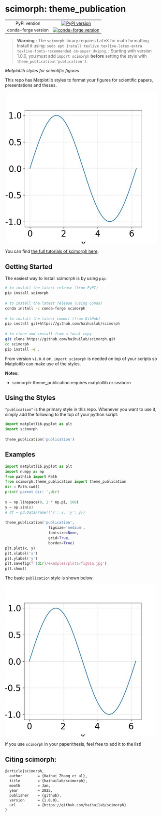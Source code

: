 scimorph: theme_publication
=============

<p align="left">
    <table>
        <tr>
            <td style="text-align: center;">PyPI version</td>
            <td style="text-align: center;">
                <a href="https://badge.fury.io/py/scimorph">
                    <img src="https://badge.fury.io/py/scimorph.svg" alt="PyPI version" height="18"/>
                </a>
            </td>
        </tr>
        <tr>
            <td style="text-align: center;">conda-forge version</td>
            <td style="text-align: center;">
                <a href="https://anaconda.org/conda-forge/scimorph">
                    <img src="https://anaconda.org/conda-forge/scimorph/badges/version.svg" alt="conda-forge version" height="18"/>
                </a>
            </td>
        </tr>
    </table>
</p>

> **Warning**
> : The `scimorph` library requires LaTeX for math formatting. Install it using:
>   `sudo apt install texlive texlive-latex-extra texlive-fonts-recommended cm-super dvipng`.
> : Starting with version 1.0.0, you must add `import scimorph` **before** setting the style with `theme_publication('publication')`.


*Matplotlib styles for scientific figures*

This repo has Matplotlib styles to format your figures for scientific papers, presentations and theses.

<p align="center">
<img src="https://github.com/haihuilab/scimorph/blob/main/examples/plots/fig01a.jpg" width="500">
</p>

You can find [the full tutorials of scimorph here](https://github.com/haihuilab/scimorph/wiki/Gallery).

Getting Started
---------------

The easiest way to install scimorph is by using `pip`:

```bash
# to install the latest release (from PyPI)
pip install scimorph

# to install the latest release (using Conda)
conda install -c conda-forge scimorph

# to install the latest commit (from GitHub)
pip install git+https://github.com/haihuilab/scimorph

# to clone and install from a local copy
git clone https://github.com/haihuilab/scimorph.git
cd scimorph
pip install -e .
```

From version `v1.0.0` on, `import scimorph` is needed on top of your scripts so Matplotlib can make use of the styles.

**Notes:** 
- scimorph-theme_publication requires matplotlib or seaborn

Using the Styles
----------------

``"publication"`` is the primary style in this repo. Whenever you want to use it, simply add the following to the top of your python script:

```python
import matplotlib.pyplot as plt
import scimorph

theme_publication('publication')
```


Examples
--------
```python
import matplotlib.pyplot as plt
import numpy as np
from pathlib import Path
from scimorph.theme_publication import theme_publication
dir = Path.cwd()
print('parent dir: ',dir)

x = np.linspace(0, 2 * np.pi, 500)
y = np.sin(x)
# df = pd.DataFrame({'x': x, 'y': y})

theme_publication('publication', 
                    figsize='medium', 
                    fontsize=None, 
                    grid=True,
                    border=True)
plt.plot(x, y)
plt.xlabel('x')
plt.ylabel('y')
plt.savefig(f'{dir}/examples/plots/fig01a.jpg')
plt.show()

```
The basic ``publication`` style is shown below:

<img src="https://github.com/haihuilab/scimorph/raw/main/examples/plots/fig01a.jpg" width="500">



If you use ``scimorph`` in your paper/thesis, feel free to add it to the list!

Citing scimorph:
-------------------

    @article{scimorph,
      author       = {Haihui Zhang et al},
      title        = {haihuilab/scimorph},
      month        = Jan,
      year         = 2025,
      publisher    = {github},
      version      = {1.0.0},      
      url          = {https://github.com/haihuilab/scimorph}
    }
